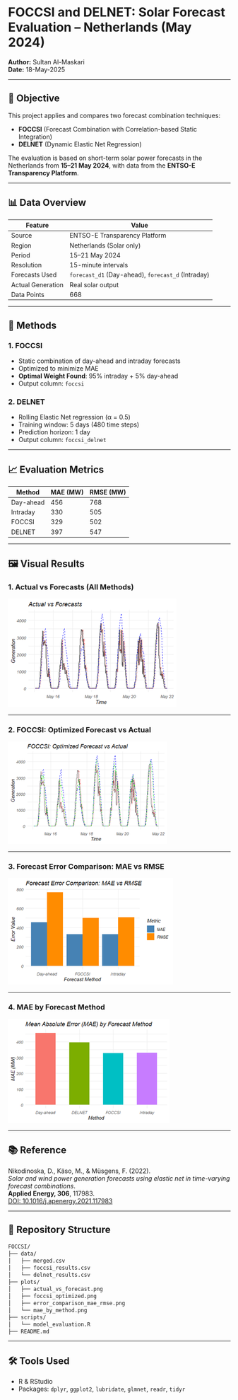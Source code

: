 # FOCCSI and DELNET: Solar Forecast Evaluation – Netherlands (May 2024)

**Author:** Sultan Al-Maskari  
**Date:** 18-May-2025  

---

## 📌 Objective

This project applies and compares two forecast combination techniques:

- **FOCCSI** (Forecast Combination with Correlation-based Static Integration)
- **DELNET** (Dynamic Elastic Net Regression)

The evaluation is based on short-term solar power forecasts in the Netherlands from **15–21 May 2024**, with data from the **ENTSO-E Transparency Platform**.

---

## 📊 Data Overview

| Feature           | Value                         |
|-------------------|-------------------------------|
| Source            | ENTSO-E Transparency Platform |
| Region            | Netherlands (Solar only)      |
| Period            | 15–21 May 2024                |
| Resolution        | 15-minute intervals           |
| Forecasts Used    | `forecast_d1` (Day-ahead), `forecast_d` (Intraday) |
| Actual Generation | Real solar output             |
| Data Points       | 668                           |

---

## 🧪 Methods

### 1. FOCCSI

- Static combination of day-ahead and intraday forecasts
- Optimized to minimize MAE
- **Optimal Weight Found**: 95% intraday + 5% day-ahead
- Output column: `foccsi`

### 2. DELNET

- Rolling Elastic Net regression (α = 0.5)
- Training window: 5 days (480 time steps)
- Prediction horizon: 1 day
- Output column: `foccsi_delnet`

---

## 📈 Evaluation Metrics

| Method      | MAE (MW) | RMSE (MW) |
|-------------|----------|-----------|
| Day-ahead   | 456      | 768       |
| Intraday    | 330      | 505       |
| FOCCSI      | 329      | 502       |
| DELNET      | 397      | 547       |

---

## 🖼️ Visual Results

### 1. Actual vs Forecasts (All Methods)

![Actual vs Forecasts](plots/actual_vs_forecast.png)

---

### 2. FOCCSI: Optimized Forecast vs Actual

![FOCCSI vs Actual](plots/foccsi_optimized.png)

---

### 3. Forecast Error Comparison: MAE vs RMSE

![Error Metrics](plots/error_comparison_mae_rmse.png)

---

### 4. MAE by Forecast Method

![MAE Comparison](plots/mae_by_method.png)

---

## 📚 Reference

Nikodinoska, D., Käso, M., & Müsgens, F. (2022).  
*Solar and wind power generation forecasts using elastic net in time-varying forecast combinations*.  
**Applied Energy, 306**, 117983.  
[DOI: 10.1016/j.apenergy.2021.117983](https://doi.org/10.1016/j.apenergy.2021.117983)

---

## 📁 Repository Structure

```
FOCCSI/
├── data/
│   ├── merged.csv
│   ├── foccsi_results.csv
│   └── delnet_results.csv
├── plots/
│   ├── actual_vs_forecast.png
│   ├── foccsi_optimized.png
│   ├── error_comparison_mae_rmse.png
│   └── mae_by_method.png
├── scripts/
│   └── model_evaluation.R
├── README.md
```

---

## 🛠️ Tools Used

- R & RStudio
- Packages: `dplyr`, `ggplot2`, `lubridate`, `glmnet`, `readr`, `tidyr`